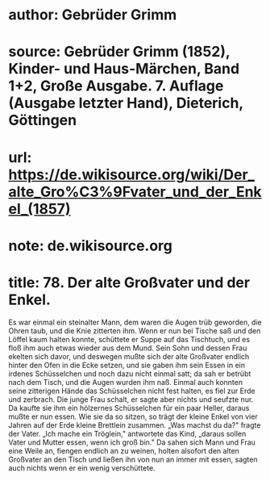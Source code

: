 # author: Gebrüder Grimm
# source: Gebrüder Grimm (1852), Kinder- und Haus-Märchen, Band 1+2, Große Ausgabe. 7. Auflage (Ausgabe letzter Hand), Dieterich, Göttingen
# url: https://de.wikisource.org/wiki/Der_alte_Gro%C3%9Fvater_und_der_Enkel_(1857)
# note: de.wikisource.org
# title: 78. Der alte Großvater und der Enkel.

Es war einmal ein steinalter Mann, dem waren die Augen trüb geworden, die Ohren taub, und die Knie zitterten ihm. Wenn er nun bei Tische saß und den Löffel kaum halten konnte, schüttete er Suppe auf das Tischtuch, und es floß ihm auch etwas wieder aus dem Mund. Sein Sohn und dessen Frau ekelten sich davor, und deswegen mußte sich der alte Großvater endlich hinter den Ofen in die Ecke setzen, und sie gaben ihm sein Essen in ein irdenes Schüsselchen und noch dazu nicht einmal satt; da sah er betrübt nach dem Tisch, und die Augen wurden ihm naß. Einmal auch konnten seine zitterigen Hände das Schüsselchen nicht fest halten, es fiel zur Erde und zerbrach. Die junge Frau schalt, er sagte aber nichts und seufzte nur. Da kaufte sie ihm ein hölzernes Schüsselchen für ein paar Heller, daraus mußte er nun essen. Wie sie da so sitzen, so trägt der kleine Enkel von vier Jahren auf der Erde kleine Brettlein zusammen. „Was machst du da?" fragte der Vater. „Ich mache ein Tröglein," antwortete das Kind, „daraus sollen Vater und Mutter essen, wenn ich groß bin." Da sahen sich Mann und Frau eine Weile an, fiengen endlich an zu weinen, holten alsofort den alten Großvater an den Tisch und ließen ihn von nun an immer mit essen, sagten auch nichts wenn er ein wenig verschüttete. 

